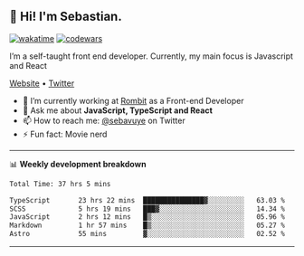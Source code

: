 ## 👋 Hi! I'm Sebastian.

[![wakatime](https://wakatime.com/badge/user/df0036c6-328a-4a39-be9b-e49417ed22a1.svg)](https://wakatime.com/@df0036c6-328a-4a39-be9b-e49417ed22a1)
[![codewars](https://www.codewars.com/users/sebavuye/badges/small)](https://www.codewars.com/users/sebavuye)

I’m a self-taught front end developer. Currently, my main focus is Javascript and React

[Website](https://sebastianvuye.be) • [Twitter](https://twitter.com/sebavuye)

- 🔭 I’m currently working at [Rombit](https://rombit.com/) as a Front-end Developer
- 💬 Ask me about **JavaScript, TypeScript and React**
- 📫 How to reach me: [@sebavuye](https://twitter.com/sebavuye) on Twitter
- ⚡ Fun fact: Movie nerd

-------

📊 **Weekly development breakdown**

<!--START_SECTION:waka-->

```txt
Total Time: 37 hrs 5 mins

TypeScript       23 hrs 22 mins  ███████████████▓░░░░░░░░░   63.03 %
SCSS             5 hrs 19 mins   ███▓░░░░░░░░░░░░░░░░░░░░░   14.34 %
JavaScript       2 hrs 12 mins   █▒░░░░░░░░░░░░░░░░░░░░░░░   05.96 %
Markdown         1 hr 57 mins    █▒░░░░░░░░░░░░░░░░░░░░░░░   05.27 %
Astro            55 mins         ▓░░░░░░░░░░░░░░░░░░░░░░░░   02.52 %
```

<!--END_SECTION:waka-->
-------

